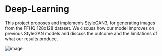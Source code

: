 # Deep-Learning
This project proposes and implements StyleGAN3, for generating images
from the FFHQ 128x128 dataset. We discuss how our model improves on
previous StyleGAN models and discuss the outcome and the limitations of
what our results produce.

![image](https://github.com/ngnm22/Deep-Learning/assets/92516410/6109bcf3-4b82-486f-b965-1a61807be7b0)
